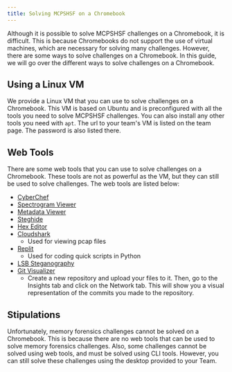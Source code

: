 ```yaml
---
title: Solving MCPSHSF on a Chromebook
---
```

Although it is possible to solve MCPSHSF challenges on a Chromebook, it is difficult. This is because Chromebooks do not support the use of virtual machines, which are necessary for solving many challenges. However, there are some ways to solve challenges on a Chromebook. In this guide, we will go over the different ways to solve challenges on a Chromebook.

## Using a Linux VM
We provide a Linux VM that you can use to solve challenges on a Chromebook. This VM is based on Ubuntu and is preconfigured with all the tools you need to solve MCPSHSF challenges. You can also install any other tools you need with `apt`. The url to your team's VM is listed on the team page. The password is also listed there.

## Web Tools
There are some web tools that you can use to solve challenges on a Chromebook. These tools are not as powerful as the VM, but they can still be used to solve challenges. The web tools are listed below:
* [CyberChef](https://gchq.github.io/CyberChef/)
* [Spectrogram Viewer](https://academo.org/demos/spectrum-analyzer/)
* [Metadata Viewer](https://www.geekyhumans.com/tools/image-metadata-viewer)
* [Steghide](https://futureboy.us/stegano/decinput.html)
* [Hex Editor](https://hexed.it/)
* [Cloudshark](https://www.qacafe.com/analysis-tools/cloudshark/)
    * Used for viewing pcap files
* [Replit](https://replit.com/)
    * Used for coding quick scripts in Python
* [LSB Steganography](https://stylesuxx.github.io/steganography/)
* [Git Visualizer](https://github.com)
    * Create a new repository and upload your files to it. Then, go to the Insights tab and click on the Network tab. This will show you a visual representation of the commits you made to the repository.

## Stipulations
Unfortunately, memory forensics challenges cannot be solved on a Chromebook. This is because there are no web tools that can be used to solve memory forensics challenges. Also, some challenges cannot be solved using web tools, and must be solved using CLI tools. However, you can still solve these challenges using the desktop provided to your Team.